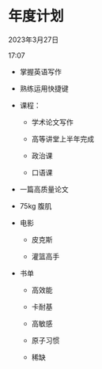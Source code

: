 # 年度计划


2023年3月27日

17:07

 

-   掌握英语写作

-   熟练运用快捷键

-   课程：

    -   学术论文写作

    -   高等讲堂上半年完成

    -   政治课

    -   口语课

-   一篇高质量论文

-   75kg 腹肌

-   电影

    -   皮克斯

    -   灌篮高手

-   书单

    -   高效能

    -   卡耐基

    -   高敏感

    -   原子习惯

    -   稀缺

